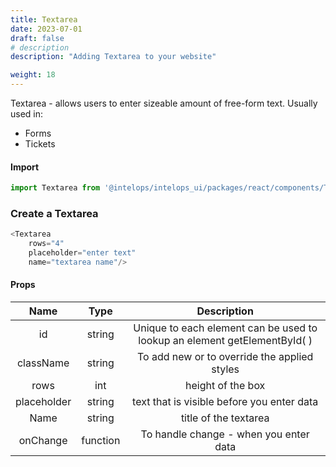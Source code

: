 ```yaml
---
title: Textarea
date: 2023-07-01
draft: false
# description
description: "Adding Textarea to your website"

weight: 18
---
```

Textarea -  allows users to enter sizeable amount of free-form text. Usually used in:
- Forms
- Tickets

#### Import 
```js
import Textarea from '@intelops/intelops_ui/packages/react/components/Textarea/src';
```

### Create a Textarea
```js
<Textarea 
    rows="4"
    placeholder="enter text"
    name="textarea name"/>
```

#### Props

| **Name**    |  **Type**   |**Description**       |
| :----:      |    :----:   |    :----:            |
| id          | string      | Unique to each element can be used to lookup an element getElementById( ) |
| className   | string      | To add new or to override the applied styles |
| rows        | int         | height of the box |
| placeholder | string      | text that is visible before you enter data |
| Name        | string       | title of the textarea |
| onChange    | function     | To handle change - when you enter data |